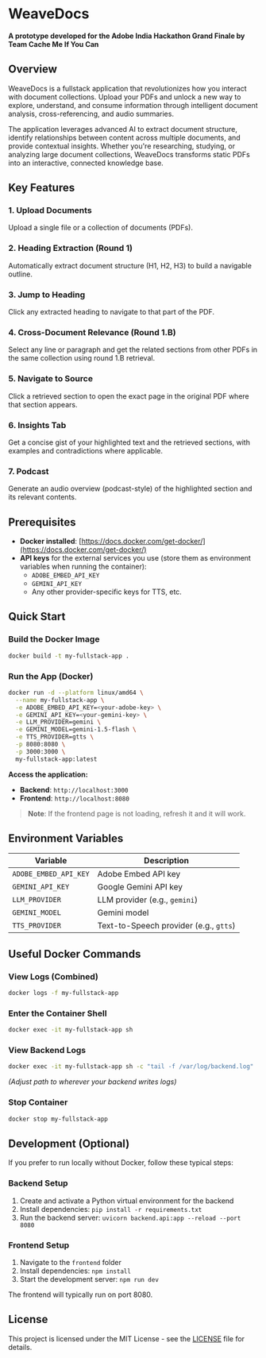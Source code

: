 # WeaveDocs

**A prototype developed for the Adobe India Hackathon Grand Finale by Team Cache Me If You Can**

## Overview

WeaveDocs is a fullstack application that revolutionizes how you interact with document collections. Upload your PDFs and unlock a new way to explore, understand, and consume information through intelligent document analysis, cross-referencing, and audio summaries.

The application leverages advanced AI to extract document structure, identify relationships between content across multiple documents, and provide contextual insights. Whether you're researching, studying, or analyzing large document collections, WeaveDocs transforms static PDFs into an interactive, connected knowledge base.

## Key Features

### 1. **Upload Documents**
Upload a single file or a collection of documents (PDFs).

### 2. **Heading Extraction (Round 1)**
Automatically extract document structure (H1, H2, H3) to build a navigable outline.

### 3. **Jump to Heading**
Click any extracted heading to navigate to that part of the PDF.

### 4. **Cross-Document Relevance (Round 1.B)**
Select any line or paragraph and get the related sections from other PDFs in the same collection using round 1.B retrieval.

### 5. **Navigate to Source**
Click a retrieved section to open the exact page in the original PDF where that section appears.

### 6. **Insights Tab**
Get a concise gist of your highlighted text and the retrieved sections, with examples and contradictions where applicable.

### 7. **Podcast**
Generate an audio overview (podcast-style) of the highlighted section and its relevant contents.

## Prerequisites

- **Docker installed**: [https://docs.docker.com/get-docker/](https://docs.docker.com/get-docker/)
- **API keys** for the external services you use (store them as environment variables when running the container):
  - `ADOBE_EMBED_API_KEY`
  - `GEMINI_API_KEY`
  - Any other provider-specific keys for TTS, etc.

## Quick Start

### Build the Docker Image

```bash
docker build -t my-fullstack-app .
```

### Run the App (Docker)

```bash
docker run -d --platform linux/amd64 \
  --name my-fullstack-app \
  -e ADOBE_EMBED_API_KEY=<your-adobe-key> \
  -e GEMINI_API_KEY=<your-gemini-key> \
  -e LLM_PROVIDER=gemini \
  -e GEMINI_MODEL=gemini-1.5-flash \
  -e TTS_PROVIDER=gtts \
  -p 8080:8080 \
  -p 3000:3000 \
  my-fullstack-app:latest
```

**Access the application:**
- **Backend**: `http://localhost:3000`
- **Frontend**: `http://localhost:8080`

> **Note**: If the frontend page is not loading, refresh it and it will work.

## Environment Variables

| Variable | Description |
|----------|-------------|
| `ADOBE_EMBED_API_KEY` | Adobe Embed API key |
| `GEMINI_API_KEY` | Google Gemini API key |
| `LLM_PROVIDER` | LLM provider (e.g., `gemini`) |
| `GEMINI_MODEL` | Gemini model |
| `TTS_PROVIDER` | Text-to-Speech provider (e.g., `gtts`) |

## Useful Docker Commands

### View Logs (Combined)
```bash
docker logs -f my-fullstack-app
```

### Enter the Container Shell
```bash
docker exec -it my-fullstack-app sh
```

### View Backend Logs
```bash
docker exec -it my-fullstack-app sh -c "tail -f /var/log/backend.log"
```
*(Adjust path to wherever your backend writes logs)*

### Stop Container
```bash
docker stop my-fullstack-app
```

## Development (Optional)

If you prefer to run locally without Docker, follow these typical steps:

### Backend Setup
1. Create and activate a Python virtual environment for the backend
2. Install dependencies: `pip install -r requirements.txt`
3. Run the backend server: `uvicorn backend.api:app --reload --port 8080`

### Frontend Setup
1. Navigate to the `frontend` folder
2. Install dependencies: `npm install`
3. Start the development server: `npm run dev`

The frontend will typically run on port 8080.

## License

This project is licensed under the MIT License - see the [LICENSE](LICENSE) file for details.

